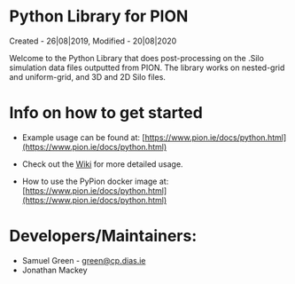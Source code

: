 # Python Library for PION
Created - 26|08|2019,
Modified - 20|08|2020

Welcome to the Python Library that does post-processing on the .Silo simulation data files outputted from PION. The library works on nested-grid and uniform-grid, and 3D and 2D Silo files.

# Info on how to get started

* Example usage can be found at: [https://www.pion.ie/docs/python.html](https://www.pion.ie/docs/python.html)

* Check out the [Wiki](https://git.dias.ie/compastro/pion_python/-/wikis/home) for more detailed usage.

* How to use the PyPion docker image at: [https://www.pion.ie/docs/python.html](https://www.pion.ie/docs/python.html)


# Developers/Maintainers:

* Samuel Green - green@cp.dias.ie
* Jonathan Mackey
